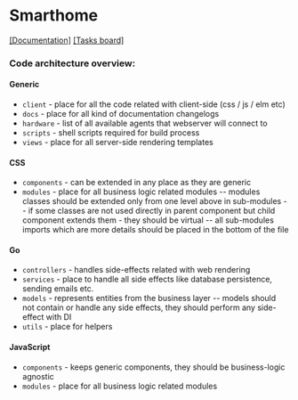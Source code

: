 # Smarthome
[[Documentation]]()
[[Tasks board]](https://trello.com/b/QtZlwkhQ/project-smart-home)

### Code architecture overview:

#### Generic
- `client` - place for all the code related with client-side (css / js / elm etc)
- `docs` - place for all kind of documentation changelogs
- `hardware` - list of all available agents that webserver will connect to
- `scripts` - shell scripts required for build process 
- `views` - place for all server-side rendering templates

#### CSS
- `components` - can be extended in any place as they are generic
- `modules` - place for all business logic related modules
-- modules classes should be extended only from one level above in sub-modules
-- if some classes are not used directly in parent component but child component extends them - they should be virtual
-- all sub-modules imports which are more details should be placed in the bottom of the file

#### Go
- `controllers` - handles side-effects related with web rendering
- `services` - place to handle all side effects like database persistence, sending emails etc.
- `models` - represents entities from the business layer
-- models should not contain or handle any side effects, they should perform any side-effect with DI 
- `utils` - place for helpers

#### JavaScript
- `components` - keeps generic components, they should be business-logic agnostic
- `modules` - place for all business logic related modules
